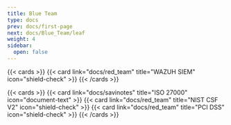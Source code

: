 ```yaml
---
title: Blue Team
type: docs
prev: docs/first-page
next: docs/Blue_Team/leaf
weight: 4
sidebar:
  open: false
---
```


{{< cards >}}
  {{< card link="docs/red_team" title="WAZUH SIEM" icon="shield-check" >}}
{{< /cards >}}

{{< cards >}}
  {{< card link="docs/savinotes" title="ISO 27000" icon="document-text" >}}
  {{< card link="docs/red_team" title="NIST CSF V2" icon="shield-check" >}}
  {{< card link="docs/red_team" title="PCI DSS" icon="shield-check" >}}
{{< /cards >}}
